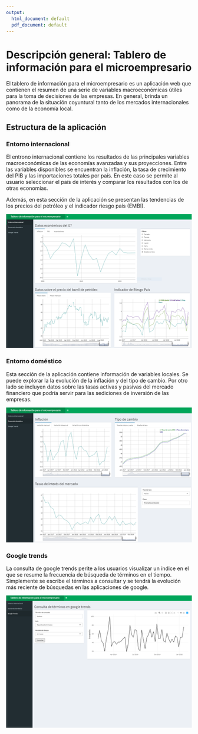 ```yaml
---
output:
  html_document: default
  pdf_document: default
---
```

# Descripción general: Tablero de información para el microempresario

El tablero de información para el microempresario es un aplicación web que contienen el resumen de una serie de variables macroeconómicas útiles para la toma de decisiones de las empresas. En general, brinda un panorama de la situación coyuntural tanto de los mercados internacionales como de la economía local. 

## Estructura de la aplicación

### Entorno internacional

El entrono internacional contiene los resultados de las principales variables macroeconómicas de las economías avanzadas y sus proyecciones. Entre las variables disponibles se encuentran la inflación, la tasa de crecimiento del PIB y las importaciones totales por país. En este caso se permite al usuario seleccionar el país de interés y comparar los resultados con los de otras economías.

Además, en esta sección de la aplicación se presentan las tendencias de los precios del petróleo y el indicador riesgo país (EMBI).

![](instructivo/app_capture/internacional.png)

### Entorno doméstico

Esta sección de la aplicación contiene información de variables locales. Se puede explorar la la evolución de la inflación y del tipo de cambio. Por otro lado se incluyen datos sobre las tasas activas y pasivas del mercado financiero que podría servir para las sediciones de inversión de las empresas. 

![](instructivo/app_capture/domestico.png)

### Google trends

La consulta de google trends perite a los usuarios visualizar un índice en el que se resume la frecuencia de búsqueda de términos en el tiempo. Simplemente se escribe el términos a consultar y se tendrá la evolución más reciente  de búsquedas en las aplicaciones de google.


![](instructivo/app_capture/gtrends.png)



